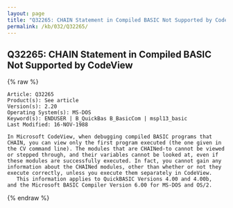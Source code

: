 ```yaml
---
layout: page
title: "Q32265: CHAIN Statement in Compiled BASIC Not Supported by CodeView"
permalink: /kb/032/Q32265/
---
```


## Q32265: CHAIN Statement in Compiled BASIC Not Supported by CodeView

{% raw %}

	Article: Q32265
	Product(s): See article
	Version(s): 2.20
	Operating System(s): MS-DOS
	Keyword(s): ENDUSER | B_QuickBas B_BasicCom | mspl13_basic
	Last Modified: 16-NOV-1988
	
	In Microsoft CodeView, when debugging compiled BASIC programs that
	CHAIN, you can view only the first program executed (the one given in
	the CV command line). The modules that are CHAINed-to cannot be viewed
	or stepped through, and their variables cannot be looked at, even if
	these modules are successfully executed. In fact, you cannot gain any
	information about the CHAINed modules, other than whether or not they
	execute correctly, unless you execute them separately in CodeView.
	   This information applies to QuickBASIC Versions 4.00 and 4.00b,
	and the Microsoft BASIC Compiler Version 6.00 for MS-DOS and OS/2.

{% endraw %}
